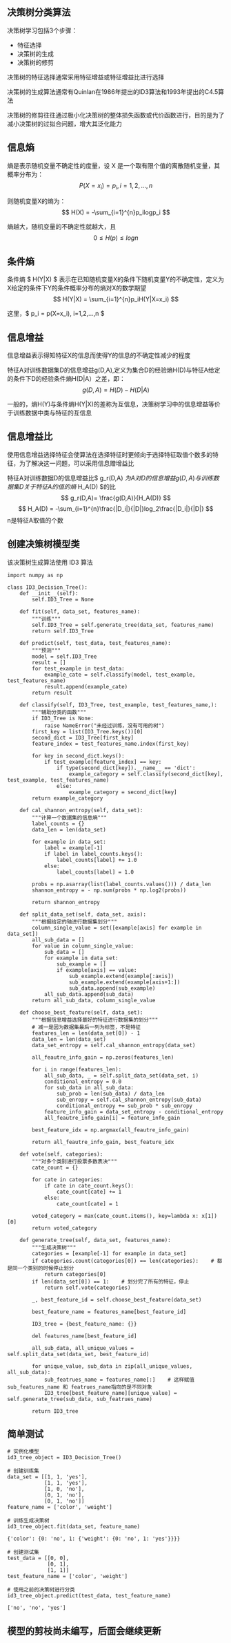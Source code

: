 ## 决策树分类算法
决策树学习包括3个步骤：

* 特征选择
* 决策树的生成
* 决策树的修剪

决策树的特征选择通常采用特征增益或特征增益比进行选择

决策树的生成算法通常有Quinlan在1986年提出的ID3算法和1993年提出的C4.5算法

决策树的修剪往往通过极小化决策树的整体损失函数或代价函数进行，目的是为了减小决策树的过拟合问题，增大其泛化能力

## 信息熵
熵是表示随机变量不确定性的度量，设 X 是一个取有限个值的离散随机变量，其概率分布为：
$$ P(X = x_i) = p_i,   i=1,2,...,n $$

则随机变量X的熵为：
$$ H(X) = -\sum_{i=1}^{n}p_ilogp_i $$

熵越大，随机变量的不确定性就越大，且
$$ 0\leq H(p)\leq logn $$

## 条件熵
条件熵 $ H(Y|X) $ 表示在已知随机变量X的条件下随机变量Y的不确定性，定义为X给定的条件下Y的条件概率分布的熵对X的数学期望
$$ H(Y|X) = \sum_{i=1}^{n}p_iH(Y|X=x_i) $$

这里，$ p_i = p(X=x_i), i=1,2,...,n $

## 信息增益
信息增益表示得知特征X的信息而使得Y的信息的不确定性减少的程度

特征A对训练数据集D的信息增益g(D,A),定义为集合D的经验熵H(D)与特征A给定的条件下D的经验条件熵H(D|A）之差，即：
$$ g(D,A)=H(D)-H(D|A) $$

一般的，熵H(Y)与条件熵H(Y|X)的差称为互信息，决策树学习中的信息增益等价于训练数据中类与特征的互信息

## 信息增益比
使用信息增益选择特征会使算法在选择特征时更倾向于选择特征取值个数多的特征，为了解决这一问题，可以采用信息赠增益比

特征A对训练数据D的信息增益比$ g_r(D,A) $为A对D的信息增益g(D,A)与训练数据集D关于特征A的值的熵$ H_A(D) $的比
$$ g_r(D,A)= \frac{g(D,A)}{H_A(D)} $$
$$ H_A(D) = -\sum_{i=1}^{n}\frac{|D_i|}{|D|}log_2\frac{|D_i|}{|D|} $$
n是特征A取值的个数


## 创建决策树模型类
该决策树生成算法使用 ID3 算法

```{.python .input}
import numpy as np
```

```{.python .input}
class ID3_Decision_Tree():
    def __init__(self):
        self.ID3_Tree = None
        
    def fit(self, data_set, features_name):
        """训练"""
        self.ID3_Tree = self.generate_tree(data_set, features_name)
        return self.ID3_Tree
    
    def predict(self, test_data, test_features_name):
        """预测"""
        model = self.ID3_Tree
        result = []
        for test_example in test_data:
            example_cate = self.classify(model, test_example, test_features_name)
            result.append(example_cate)
        return result
    
    def classify(self, ID3_Tree, test_example, test_features_name,):
        """辅助分类的函数"""
        if ID3_Tree is None:
            raise NameError("未经过训练，没有可用的树")
        first_key = list(ID3_Tree.keys())[0]
        second_dict = ID3_Tree[first_key]
        feature_index = test_features_name.index(first_key)
    
        for key in second_dict.keys():
            if test_example[feature_index] == key:
                if type(second_dict[key]).__name__ == 'dict':
                    example_category = self.classify(second_dict[key], test_example, test_features_name)
                else:
                    example_category = second_dict[key]
        return example_category
        
    def cal_shannon_entropy(self, data_set):
        """计算一个数据集的信息熵"""
        label_counts = {}
        data_len = len(data_set)

        for example in data_set:
            label = example[-1]
            if label in label_counts.keys():
                label_counts[label] += 1.0
            else:
                label_counts[label] = 1.0

        probs = np.asarray(list(label_counts.values())) / data_len
        shannon_entropy = - np.sum(probs * np.log2(probs))

        return shannon_entropy
    
    def split_data_set(self, data_set, axis):
        """根据给定的轴进行数据集划分"""
        column_single_value = set([example[axis] for example in data_set])
        all_sub_data = []
        for value in column_single_value:
            sub_data = []
            for example in data_set:
                sub_example = []
                if example[axis] == value:
                    sub_example.extend(example[:axis])
                    sub_example.extend(example[axis+1:])
                    sub_data.append(sub_example)
            all_sub_data.append(sub_data)
        return all_sub_data, column_single_value
    
    def choose_best_feature(self, data_set):
        """根据信息增益选择最好的特征进行数据集的划分"""
        # 减一是因为数据集最后一列为标签，不是特征
        features_len = len(data_set[0]) - 1
        data_len = len(data_set)
        data_set_entropy = self.cal_shannon_entropy(data_set)

        all_feautre_info_gain = np.zeros(features_len)

        for i in range(features_len):
            all_sub_data, _ = self.split_data_set(data_set, i)
            conditional_entropy = 0.0      
            for sub_data in all_sub_data:
                sub_prob = len(sub_data) / data_len
                sub_enropy = self.cal_shannon_entropy(sub_data)
                conditional_entropy += sub_prob * sub_enropy
            feature_info_gain = data_set_entropy - conditional_entropy
            all_feautre_info_gain[i] = feature_info_gain

        best_feature_idx = np.argmax(all_feautre_info_gain)

        return all_feautre_info_gain, best_feature_idx
    
    def vote(self, categories):
        """对多个类别进行投票多数表决"""
        cate_count = {}

        for cate in categories:
            if cate in cate_count.keys():
                cate_count[cate] += 1
            else:
                cate_count[cate] = 1

        voted_category = max(cate_count.items(), key=lambda x: x[1])[0]
        return voted_category

    def generate_tree(self, data_set, features_name):
        """生成决策树"""
        categories = [example[-1] for example in data_set]
        if categories.count(categories[0]) == len(categories):    # 都是同一个类别的时候停止划分
            return categories[0]
        if len(data_set[0]) == 1:    # 划分完了所有的特征，停止
            return self.vote(categories)

        _, best_feature_id = self.choose_best_feature(data_set)

        best_feature_name = features_name[best_feature_id]

        ID3_tree = {best_feature_name: {}}

        del features_name[best_feature_id]

        all_sub_data, all_unique_values = self.split_data_set(data_set, best_feature_id)

        for unique_value, sub_data in zip(all_unique_values, all_sub_data):
            sub_featrues_name = features_name[:]    # 这样赋值 sub_features_name 和 featrues_name指向的是不同对象
            ID3_tree[best_feature_name][unique_value] = self.generate_tree(sub_data, sub_featrues_name)

        return ID3_tree
```

## 简单测试

```{.python .input}
# 实例化模型
id3_tree_object = ID3_Decision_Tree()
```

```{.python .input}
# 创建训练集
data_set = [[1, 1, 'yes'],
            [1, 1, 'yes'],
            [1, 0, 'no'],
            [0, 1, 'no'],
            [0, 1, 'no']]
feature_name = ['color', 'weight']
```

```{.python .input}
# 训练生成决策树
id3_tree_object.fit(data_set, feature_name)
```


    {'color': {0: 'no', 1: {'weight': {0: 'no', 1: 'yes'}}}}





```{.python .input}
# 创建测试集
test_data = [[0, 0],
             [0, 1],
             [1, 1]]
test_feature_name = ['color', 'weight']
```

```{.python .input}
# 使用之前的决策树进行分类
id3_tree_object.predict(test_data, test_feature_name)
```


    ['no', 'no', 'yes']




## 模型的剪枝尚未编写，后面会继续更新
